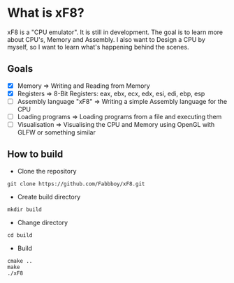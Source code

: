 # What is xF8?
xF8 is a "CPU emulator". It is still in development. The goal is to learn more about CPU's, Memory and Assembly. I also want to  Design a CPU by myself, so I want to learn what's happening behind the scenes.

## Goals
- [x] Memory => Writing and Reading from Memory
- [x] Registers => 8-Bit Registers:  eax, ebx, ecx, edx, esi, edi, ebp, esp
- [ ] Assembly language "xF8" => Writing a simple Assembly language for the CPU
- [ ] Loading programs => Loading programs from a file and executing them
- [ ] Visualisation => Visualising the CPU and Memory using OpenGL with GLFW or something similar

## How to build
- Clone the repository
```
git clone https://github.com/Fabbboy/xF8.git
```
- Create build directory
```
mkdir build
```
- Change directory
```
cd build
```
- Build
```
cmake ..
make
./xF8
```


